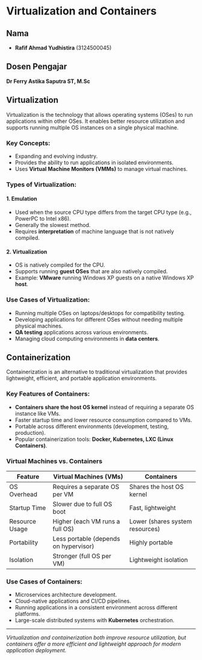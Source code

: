 # Virtualization and Containers

## Nama
- **Rafif Ahmad Yudhistira** (3124500045)

## Dosen Pengajar
**Dr Ferry Astika Saputra ST, M.Sc**

## Virtualization
Virtualization is the technology that allows operating systems (OSes) to run applications within other OSes. It enables better resource utilization and supports running multiple OS instances on a single physical machine.

### Key Concepts:
- Expanding and evolving industry.
- Provides the ability to run applications in isolated environments.
- Uses **Virtual Machine Monitors (VMMs)** to manage virtual machines.

### Types of Virtualization:
#### 1. **Emulation**
- Used when the source CPU type differs from the target CPU type (e.g., PowerPC to Intel x86).
- Generally the slowest method.
- Requires **interpretation** of machine language that is not natively compiled.

#### 2. **Virtualization**
- OS is natively compiled for the CPU.
- Supports running **guest OSes** that are also natively compiled.
- Example: **VMware** running Windows XP guests on a native Windows XP **host**.

### Use Cases of Virtualization:
- Running multiple OSes on laptops/desktops for compatibility testing.
- Developing applications for different OSes without needing multiple physical machines.
- **QA testing** applications across various environments.
- Managing cloud computing environments in **data centers**.

## Containerization
Containerization is an alternative to traditional virtualization that provides lightweight, efficient, and portable application environments.

### Key Features of Containers:
- **Containers share the host OS kernel** instead of requiring a separate OS instance like VMs.
- Faster startup time and lower resource consumption compared to VMs.
- Portable across different environments (development, testing, production).
- Popular containerization tools: **Docker, Kubernetes, LXC (Linux Containers)**.

### Virtual Machines vs. Containers
| Feature              | Virtual Machines (VMs)      | Containers           |
|---------------------|---------------------------|----------------------|
| OS Overhead        | Requires a separate OS per VM | Shares the host OS kernel |
| Startup Time       | Slower due to full OS boot | Fast, lightweight |
| Resource Usage     | Higher (each VM runs a full OS) | Lower (shares system resources) |
| Portability        | Less portable (depends on hypervisor) | Highly portable |
| Isolation          | Stronger (full OS per VM) | Lightweight isolation |

### Use Cases of Containers:
- Microservices architecture development.
- Cloud-native applications and CI/CD pipelines.
- Running applications in a consistent environment across different platforms.
- Large-scale distributed systems with **Kubernetes** orchestration.

---
*Virtualization and containerization both improve resource utilization, but containers offer a more efficient and lightweight approach for modern application deployment.* 

